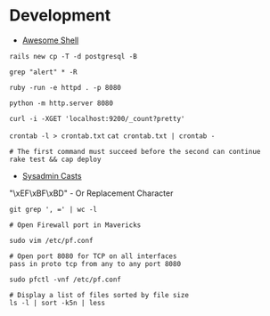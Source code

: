 # Development

* [Awesome Shell](https://github.com/alebcay/awesome-shell)

`rails new cp -T -d postgresql -B`

`grep "alert" * -R`

`ruby -run -e httpd . -p 8080`

`python -m http.server 8080`

`curl -i -XGET 'localhost:9200/_count?pretty'`

`crontab -l > crontab.txt`
`cat crontab.txt | crontab -`

```
# The first command must succeed before the second can continue
rake test && cap deploy
```

* [Sysadmin Casts](http://sysadmincasts.com/)

"\xEF\xBF\xBD" - Or Replacement Character

`git grep ', =' | wc -l`

```
# Open Firewall port in Mavericks

sudo vim /etc/pf.conf

# Open port 8080 for TCP on all interfaces
pass in proto tcp from any to any port 8080

sudo pfctl -vnf /etc/pf.conf
```

```
# Display a list of files sorted by file size
ls -l | sort -k5n | less
```